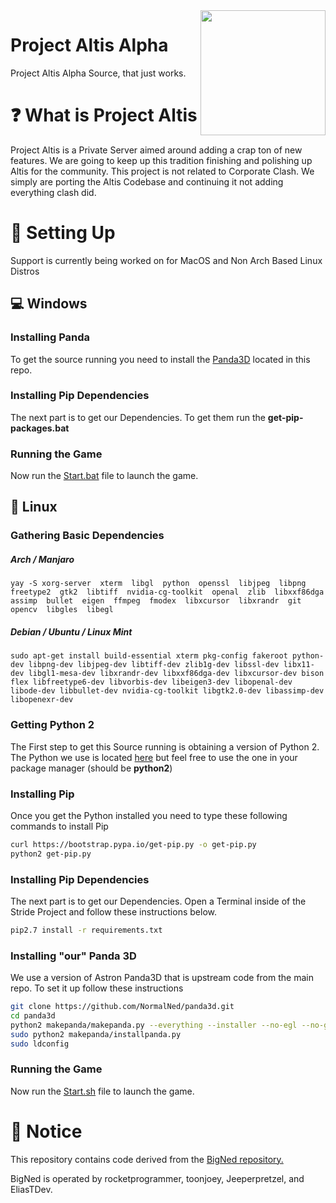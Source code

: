 <img src="https://raw.githubusercontent.com/NormalNed/Project-Altis/53168140c5b29f018467bedec35b4e59a83d0609/resources/phase_3.5/etc/transicon.png" align="right" width="200"/>

# Project Altis Alpha
Project Altis Alpha Source, that just works.

# ❓ What is Project Altis
Project Altis is a Private Server aimed around adding a crap ton of new features. We are going to keep up this tradition finishing and polishing up Altis for the community.
This project is not related to Corporate Clash. We simply are porting the Altis Codebase and continuing it not adding everything clash did.

# 🔨 Setting Up
Support is currently being worked on for MacOS and Non Arch Based Linux Distros

## 💻 Windows

### Installing Panda
To get the source running you need to install the [Panda3D](https://github.com/NormalNed/ToontownStride/blob/master/Panda3D-1.11.0.exe) located in this repo.

### Installing Pip Dependencies
The next part is to get our Dependencies. To get them run the **get-pip-packages.bat**

### Running the Game
Now run the [Start.bat](Start.bat) file to launch the game.

## 🐧 Linux
### Gathering Basic Dependencies
##### Arch / Manjaro
```yay -S xorg-server  xterm  libgl  python  openssl  libjpeg  libpng  freetype2  gtk2  libtiff  nvidia-cg-toolkit  openal  zlib  libxxf86dga  assimp  bullet  eigen  ffmpeg  fmodex  libxcursor  libxrandr  git  opencv  libgles  libegl```

##### Debian / Ubuntu / Linux Mint
```sudo apt-get install build-essential xterm pkg-config fakeroot python-dev libpng-dev libjpeg-dev libtiff-dev zlib1g-dev libssl-dev libx11-dev libgl1-mesa-dev libxrandr-dev libxxf86dga-dev libxcursor-dev bison flex libfreetype6-dev libvorbis-dev libeigen3-dev libopenal-dev libode-dev libbullet-dev nvidia-cg-toolkit libgtk2.0-dev libassimp-dev libopenexr-dev```

### Getting Python 2

The First step to get this Source running is obtaining a version of Python 2. The Python we use is located [here](https://github.com/NormalNed/python) but feel free to use the one in your package manager (should be **python2**)

### Installing Pip

Once you get the Python installed you need to type these following commands to install Pip
```bash
curl https://bootstrap.pypa.io/get-pip.py -o get-pip.py
python2 get-pip.py
```

### Installing Pip Dependencies
The next part is to get our Dependencies. Open a Terminal inside of the Stride Project and follow these instructions below.
```bash
pip2.7 install -r requirements.txt
```

### Installing "our" Panda 3D
We use a version of Astron Panda3D that is upstream code from the main repo. To set it up follow these instructions

```bash
git clone https://github.com/NormalNed/panda3d.git
cd panda3d
python2 makepanda/makepanda.py --everything --installer --no-egl --no-gles --no-gles2 --no-opencv --threads=4
sudo python2 makepanda/installpanda.py
sudo ldconfig
```

### Running the Game
Now run the [Start.sh](Start.sh) file to launch the game.

# 📝 Notice

This repository contains code derived from the [BigNed repository.](https://github.com/BigNed/ToontownStride)

BigNed is operated by rocketprogrammer, toonjoey, Jeeperpretzel, and EliasTDev.

